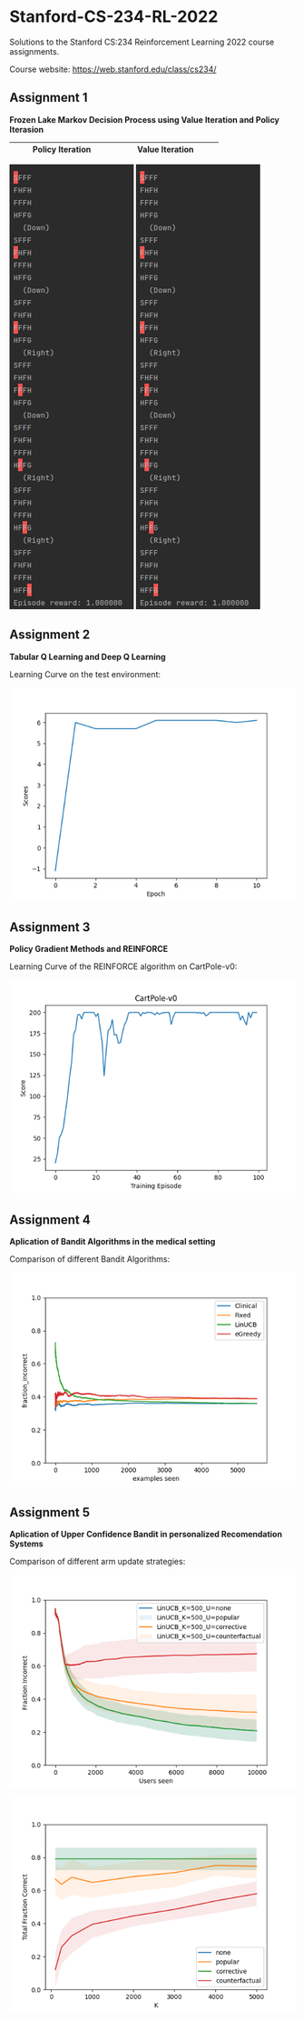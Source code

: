 # Stanford-CS-234-RL-2022
Solutions to the Stanford CS:234 Reinforcement Learning 2022 course assignments.

Course website:
https://web.stanford.edu/class/cs234/

## Assignment 1
**Frozen Lake Markov Decision Process using Value Iteration and Policy Iterasion**

|&nbsp;&nbsp;&nbsp;&nbsp;&nbsp;&nbsp;&nbsp;&nbsp; Policy Iteration&nbsp;&nbsp;&nbsp;&nbsp;&nbsp;&nbsp; &nbsp;&nbsp;|&nbsp;&nbsp;&nbsp;&nbsp;&nbsp;&nbsp;&nbsp;&nbsp; Value Iteration&nbsp;&nbsp;&nbsp;&nbsp;&nbsp;&nbsp;&nbsp;&nbsp;&nbsp;&nbsp;|
|:---------------------------:|---:|

<p float="left">
  <img src="https://github.com/NickKaparinos/Stanford-CS-234-RL-2022/blob/master/Assignment%201/results/policy_iteration.png"  /> 
  <img src="https://github.com/NickKaparinos/Stanford-CS-234-RL-2022/blob/master/Assignment%201/results/policy_iteration.png" />
</p>

## Assignment 2
**Tabular Q Learning and Deep Q Learning**

Learning Curve on the test environment:

<p align="center"><img src="https://github.com/NickKaparinos/Stanford-CS-234-RL-2022/blob/master/Assignment%202/results/scores.png" width="550"/></p>

## Assignment 3
**Policy Gradient Methods and REINFORCE**

Learning Curve of the REINFORCE algorithm on CartPole-v0:

<p align="center"><img src="https://github.com/NickKaparinos/Stanford-CS-234-RL-2022/blob/master/Assignment%203/code/results/CartPole-v0-no_baseline-seed%3D0/scores.png" width="550"/></p>

## Assignment 4
**Aplication of Bandit Algorithms in the medical setting**

Comparison of different Bandit Algorithms:
<p align="center"><img src="https://github.com/NickKaparinos/Stanford-CS-234-RL-2022/blob/master/Assignment%204/results/fraction_incorrect.png" width="550"/></p>

## Assignment 5
**Aplication of Upper Confidence Bandit in personalized Recomendation Systems**

Comparison of different arm update strategies:
<p align="center"><img src="https://github.com/NickKaparinos/Stanford-CS-234-RL-2022/blob/master/Assignment%205/results/fraction_incorrect.png" width="550"/></p>

<p align="center"><img src="https://github.com/NickKaparinos/Stanford-CS-234-RL-2022/blob/master/Assignment%205/results/k_analysis.png" width="550"/></p>

